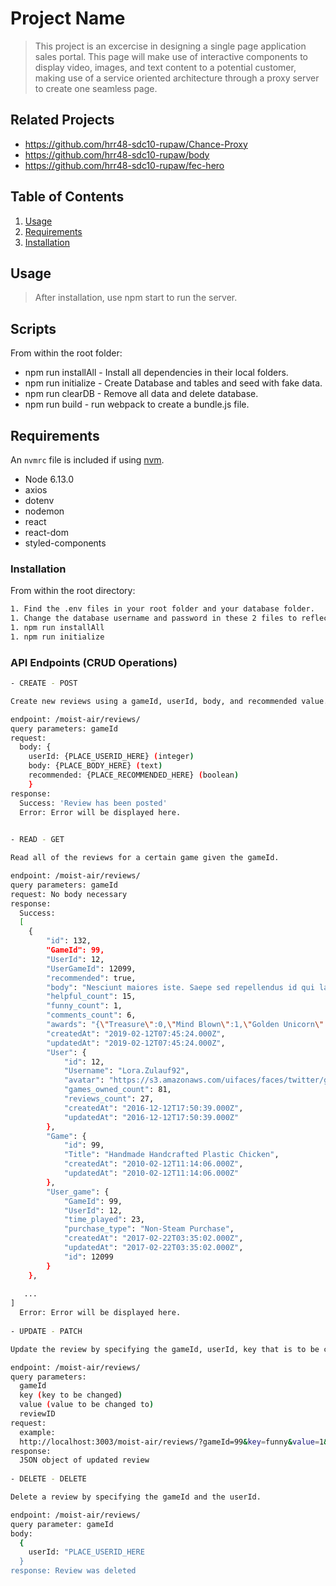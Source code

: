 # Project Name


> This project is an excercise in designing a single page application sales portal. This page will make use of interactive components to display video, images, and text content to a potential customer, making use of a service oriented architecture through a proxy server to create one seamless page.

## Related Projects

  - https://github.com/hrr48-sdc10-rupaw/Chance-Proxy
  - https://github.com/hrr48-sdc10-rupaw/body
  - https://github.com/hrr48-sdc10-rupaw/fec-hero

## Table of Contents

1. [Usage](#Usage)
1. [Requirements](#requirements)
1. [Installation](#installation)

## Usage
> After installation, use npm start to run the server.

## Scripts
From within the root folder:
- npm run installAll - Install all dependencies in their local folders.
- npm run initialize - Create Database and tables and seed with fake data.
- npm run clearDB - Remove all data and delete database.
- npm run build - run webpack to create a bundle.js file.


## Requirements

An `nvmrc` file is included if using [nvm](https://github.com/creationix/nvm).

- Node 6.13.0
- axios
- dotenv
- nodemon
- react
- react-dom
- styled-components

### Installation

From within the root directory:

```sh
1. Find the .env files in your root folder and your database folder.
1. Change the database username and password in these 2 files to reflect your setup.
1. npm run installAll
1. npm run initialize
```

### API Endpoints (CRUD Operations)

```sh
- CREATE - POST

Create new reviews using a gameId, userId, body, and recommended value. 

endpoint: /moist-air/reviews/
query parameters: gameId
request:
  body: {
    userId: {PLACE_USERID_HERE} (integer)
    body: {PLACE_BODY_HERE} (text)
    recommended: {PLACE_RECOMMENDED_HERE} (boolean)
    }
response: 
  Success: 'Review has been posted'
  Error: Error will be displayed here. 

    
- READ - GET

Read all of the reviews for a certain game given the gameId.

endpoint: /moist-air/reviews/
query parameters: gameId
request: No body necessary
response: 
  Success:
  [
    {
        "id": 132,
        "GameId": 99,
        "UserId": 12,
        "UserGameId": 12099,
        "recommended": true,
        "body": "Nesciunt maiores iste. Saepe sed repellendus id qui laborum. Modi a dolorem sequi molestiae inventore officiis officiis magnam accusamus.",
        "helpful_count": 15,
        "funny_count": 1,
        "comments_count": 6,
        "awards": "{\"Treasure\":0,\"Mind Blown\":1,\"Golden Unicorn\":0,\"Deep Thoughts\":0,\"Heartwarming\":2,\"Hilarious\":1,\"Hot Take\":1,\"Poetry\":1,\"Extra Helpful\":1}",
        "createdAt": "2019-02-12T07:45:24.000Z",
        "updatedAt": "2019-02-12T07:45:24.000Z",
        "User": {
            "id": 12,
            "Username": "Lora.Zulauf92",
            "avatar": "https://s3.amazonaws.com/uifaces/faces/twitter/gabrielrosser/128.jpg",
            "games_owned_count": 81,
            "reviews_count": 27,
            "createdAt": "2016-12-12T17:50:39.000Z",
            "updatedAt": "2016-12-12T17:50:39.000Z"
        },
        "Game": {
            "id": 99,
            "Title": "Handmade Handcrafted Plastic Chicken",
            "createdAt": "2010-02-12T11:14:06.000Z",
            "updatedAt": "2010-02-12T11:14:06.000Z"
        },
        "User_game": {
            "GameId": 99,
            "UserId": 12,
            "time_played": 23,
            "purchase_type": "Non-Steam Purchase",
            "createdAt": "2017-02-22T03:35:02.000Z",
            "updatedAt": "2017-02-22T03:35:02.000Z",
            "id": 12099
        }
    },
    
   ... 
] 
  Error: Error will be displayed here.
  
- UPDATE - PATCH

Update the review by specifying the gameId, userId, key that is to be changed, and the value that is to be changed along with the reviewID. 

endpoint: /moist-air/reviews/
query parameters: 
  gameId
  key (key to be changed)
  value (value to be changed to)
  reviewID
request: 
  example: 
  http://localhost:3003/moist-air/reviews/?gameId=99&key=funny&value=1&reviewID=123
response: 
  JSON object of updated review
  
- DELETE - DELETE

Delete a review by specifying the gameId and the userId. 

endpoint: /moist-air/reviews/
query parameter: gameId
body: 
  {
    userId: "PLACE_USERID_HERE
  }
response: Review was deleted
```

